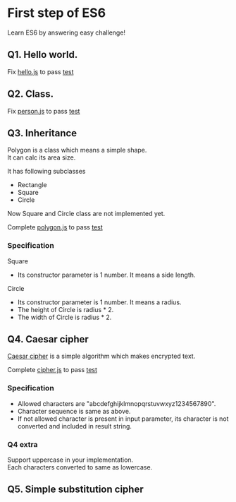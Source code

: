 # First step of ES6

Learn ES6 by answering easy challenge!

## Q1. Hello world.

Fix [hello.js](es6/src/hello.js) to pass [test](es6/test/hello.spec.js)


## Q2. Class.

Fix [person.js](es6/src/person.js) to pass [test](es6/test/person.spec.js)


## Q3. Inheritance

Polygon is a class which means a simple shape.  
It can calc its area size.

It has following subclasses

- Rectangle
- Square
- Circle

Now Square and Circle class are not implemented yet.


Complete [polygon.js](es6/src/polygon.js) to pass [test](es6/test/polygon.spec.js)

### Specification

Square
- Its constructor parameter is 1 number. It means a side length.

Circle
- Its constructor parameter is 1 number. It means a radius.
- The height of Circle is radius * 2.
- The width of Circle is radius * 2.


## Q4. Caesar cipher
[Caesar cipher](https://en.wikipedia.org/wiki/Caesar_cipher) is a simple algorithm which makes encrypted text.

Complete [cipher.js](es6/src/cipher.js) to pass [test](es6/test/cipher.spec.js)

### Specification
- Allowed characters are "abcdefghijklmnopqrstuvwxyz1234567890". 
- Character sequence is same as above.
- If not allowed character is present in input parameter, its character is not converted and included in result string.

### Q4 extra
Support uppercase in your implementation.  
Each characters converted to same as lowercase.


## Q5. Simple substitution cipher

